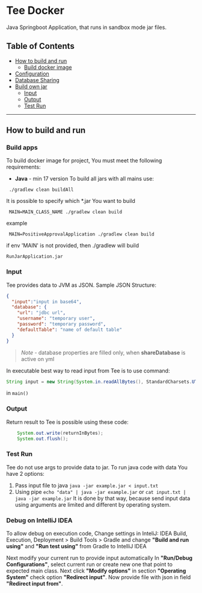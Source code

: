 
# Tee Docker

Java Springboot Application, that runs in sandbox mode jar files.

## Table of Contents

- [How to build and run](#how-to-build-and-run)
    - [Build docker image](#build-docker-image)
- [Configuration](#configuration)
- [Database Sharing](#database-sharing)
- [Build own jar](#build-own-jar)
  - [Input](#input)
  - [Output](#output)
  - [Test Run](#test-run)

---

## How to build and run
### Build apps
To build docker image for project, You must meet the following requirements:
- **Java** - min 17 version
To build all jars with all mains use:
```shell
 ./gradlew clean buildAll
```
It is possible to specify which *.jar You want to build
```shell
 MAIN=MAIN_CLASS_NAME ./gradlew clean build
```
example
```shell
 MAIN=PositiveApprovalApplication ./gradlew clean build
```
if env 'MAIN' is not provided, then ./gradlew will build
```shell
RunJarApplication.jar
```
### Input
Tee provides data to JVM as JSON.
Sample JSON Structure:
```json
{
  "input":"input in base64",
  "database": {
    "url": "jdbc url",
    "username": "temporary user",
    "password": "temporary password",
    "defaultTable": "name of default table"
  }
}
```
>*Note* - database properties are filled only, when **shareDatabase** is active on yml

In executable best way to read input from Tee is to use command:
```java
String input = new String(System.in.readAllBytes(), StandardCharsets.UTF_8);
```
in ```main()```
### Output
Return result to Tee is possible using these code:
```java
    System.out.write(returnInBytes);
    System.out.flush();
```
### Test Run
Tee do not use args to provide data to jar.
To run java code with data You have 2 options:
1) Pass input file to java ```java -jar example.jar < input.txt```
1) Using pipe ```echo "data" | java -jar example.jar``` or ```cat input.txt | java -jar example.jar``` 
It is done by that way, because send input data using arguments are limited and different by operating system.

### Debug on IntelliJ IDEA
To allow debug on execution code, 
Change settings in InteliJ: IDEA Build, Execution, Deployment > Build Tools > Gradle
and change **"Build and run using"** and **"Run test using"** from Gradle to IntelliJ IDEA

Next modify your current run to provide input automatically
In **"Run/Debug Configurations"**, select current run or create new one that point 
to expected main class. Next click **"Modify options"** in section **"Operating System"** check option
**"Redirect input"**. 
Now provide file with json in field **"Redirect input from"**.

